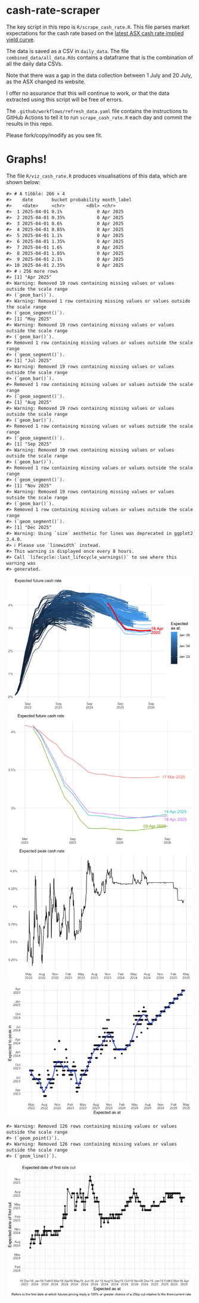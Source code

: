 
<!-- README.md is generated from README.Rmd. Please edit that file -->

# cash-rate-scraper

The key script in this repo is `R/scrape_cash_rate.R`. This file parses
market expectations for the cash rate based on the [latest ASX cash rate
implied yield
curve](https://www.asx.com.au/markets/trade-our-derivatives-market/futures-market/rba-rate-tracker).

The data is saved as a CSV in `daily_data`. The file
`combined_data/all_data.Rds` contains a dataframe that is the
combination of all the daily data CSVs.

Note that there was a gap in the data collection between 1 July and 20
July, as the ASX changed its website.

I offer no assurance that this will continue to work, or that the data
extracted using this script will be free of errors.

The `.github/workflows/refresh_data.yaml` file contains the instructions
to GitHub Actions to tell it to run `scrape_cash_rate.R` each day and
commit the results in this repo.

Please fork/copy/modify as you see fit.

# Graphs!

The file `R/viz_cash_rate.R` produces visualisations of this data, which
are shown below:

    #> # A tibble: 266 × 4
    #>    date       bucket probability month_label
    #>    <date>     <chr>        <dbl> <chr>      
    #>  1 2025-04-01 0.1%             0 Apr 2025   
    #>  2 2025-04-01 0.35%            0 Apr 2025   
    #>  3 2025-04-01 0.6%             0 Apr 2025   
    #>  4 2025-04-01 0.85%            0 Apr 2025   
    #>  5 2025-04-01 1.1%             0 Apr 2025   
    #>  6 2025-04-01 1.35%            0 Apr 2025   
    #>  7 2025-04-01 1.6%             0 Apr 2025   
    #>  8 2025-04-01 1.85%            0 Apr 2025   
    #>  9 2025-04-01 2.1%             0 Apr 2025   
    #> 10 2025-04-01 2.35%            0 Apr 2025   
    #> # ℹ 256 more rows
    #> [1] "Apr 2025"
    #> Warning: Removed 19 rows containing missing values or values outside the scale range
    #> (`geom_bar()`).
    #> Warning: Removed 1 row containing missing values or values outside the scale range
    #> (`geom_segment()`).
    #> [1] "May 2025"
    #> Warning: Removed 19 rows containing missing values or values outside the scale range
    #> (`geom_bar()`).
    #> Removed 1 row containing missing values or values outside the scale range
    #> (`geom_segment()`).
    #> [1] "Jul 2025"
    #> Warning: Removed 19 rows containing missing values or values outside the scale range
    #> (`geom_bar()`).
    #> Removed 1 row containing missing values or values outside the scale range
    #> (`geom_segment()`).
    #> [1] "Aug 2025"
    #> Warning: Removed 19 rows containing missing values or values outside the scale range
    #> (`geom_bar()`).
    #> Removed 1 row containing missing values or values outside the scale range
    #> (`geom_segment()`).
    #> [1] "Sep 2025"
    #> Warning: Removed 19 rows containing missing values or values outside the scale range
    #> (`geom_bar()`).
    #> Removed 1 row containing missing values or values outside the scale range
    #> (`geom_segment()`).
    #> [1] "Nov 2025"
    #> Warning: Removed 19 rows containing missing values or values outside the scale range
    #> (`geom_bar()`).
    #> Removed 1 row containing missing values or values outside the scale range
    #> (`geom_segment()`).
    #> [1] "Dec 2025"
    #> Warning: Using `size` aesthetic for lines was deprecated in ggplot2 3.4.0.
    #> ℹ Please use `linewidth` instead.
    #> This warning is displayed once every 8 hours.
    #> Call `lifecycle::last_lifecycle_warnings()` to see where this warning was
    #> generated.

![](README_files/figure-gfm/unnamed-chunk-2-1.png)<!-- -->![](README_files/figure-gfm/unnamed-chunk-2-2.png)<!-- -->![](README_files/figure-gfm/unnamed-chunk-2-3.png)<!-- -->![](README_files/figure-gfm/unnamed-chunk-2-4.png)<!-- -->

    #> Warning: Removed 126 rows containing missing values or values outside the scale range
    #> (`geom_point()`).
    #> Warning: Removed 126 rows containing missing values or values outside the scale range
    #> (`geom_line()`).

![](README_files/figure-gfm/unnamed-chunk-2-5.png)<!-- -->
